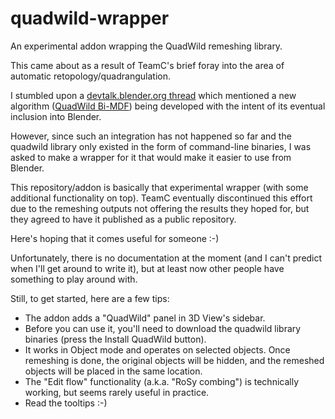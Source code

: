 # quadwild-wrapper
An experimental addon wrapping the QuadWild remeshing library.

This came about as a result of TeamC's brief foray into the area of automatic retopology/quadrangulation.

I stumbled upon a [devtalk.blender.org thread](https://devtalk.blender.org/t/retopology-min-deviation-flow-in-bi-directed-graphs-for-t-mesh-quantization/30763) which mentioned a new algorithm ([QuadWild Bi-MDF](https://github.com/cgg-bern/quadwild-bimdf)) being developed with the intent of its eventual inclusion into Blender.

However, since such an integration has not happened so far and the quadwild library only existed in the form of command-line binaries, I was asked to make a wrapper for it that would make it easier to use from Blender.

This repository/addon is basically that experimental wrapper (with some additional functionality on top). TeamC eventually discontinued this effort due to the remeshing outputs not offering the results they hoped for, but they agreed to have it published as a public repository.

Here's hoping that it comes useful for someone :-)

Unfortunately, there is no documentation at the moment (and I can't predict when I'll get around to write it), but at least now other people have something to play around with.

Still, to get started, here are a few tips:
* The addon adds a "QuadWild" panel in 3D View's sidebar.
* Before you can use it, you'll need to download the quadwild library binaries (press the Install QuadWild button).
* It works in Object mode and operates on selected objects. Once remeshing is done, the original objects will be hidden, and the remeshed objects will be placed in the same location.
* The "Edit flow" functionality (a.k.a. "RoSy combing") is technically working, but seems rarely useful in practice.
* Read the tooltips :-)
